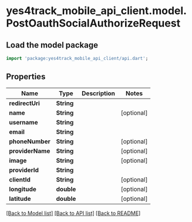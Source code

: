 # yes4track_mobile_api_client.model.PostOauthSocialAuthorizeRequest

## Load the model package
```dart
import 'package:yes4track_mobile_api_client/api.dart';
```

## Properties
Name | Type | Description | Notes
------------ | ------------- | ------------- | -------------
**redirectUri** | **String** |  | 
**name** | **String** |  | [optional] 
**username** | **String** |  | 
**email** | **String** |  | 
**phoneNumber** | **String** |  | [optional] 
**providerName** | **String** |  | [optional] 
**image** | **String** |  | [optional] 
**providerId** | **String** |  | 
**clientId** | **String** |  | [optional] 
**longitude** | **double** |  | [optional] 
**latitude** | **double** |  | [optional] 

[[Back to Model list]](../README.md#documentation-for-models) [[Back to API list]](../README.md#documentation-for-api-endpoints) [[Back to README]](../README.md)


